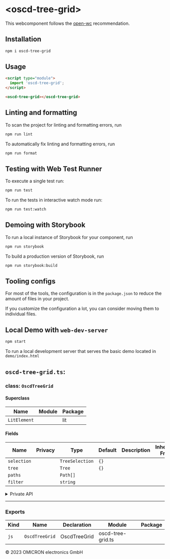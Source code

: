 # \<oscd-tree-grid>

This webcomponent follows the [open-wc](https://github.com/open-wc/open-wc) recommendation.

## Installation

```bash
npm i oscd-tree-grid
```

## Usage

```html
<script type="module">
  import 'oscd-tree-grid';
</script>

<oscd-tree-grid></oscd-tree-grid>
```

## Linting and formatting

To scan the project for linting and formatting errors, run

```bash
npm run lint
```

To automatically fix linting and formatting errors, run

```bash
npm run format
```

## Testing with Web Test Runner

To execute a single test run:

```bash
npm run test
```

To run the tests in interactive watch mode run:

```bash
npm run test:watch
```

## Demoing with Storybook

To run a local instance of Storybook for your component, run

```bash
npm run storybook
```

To build a production version of Storybook, run

```bash
npm run storybook:build
```


## Tooling configs

For most of the tools, the configuration is in the `package.json` to reduce the amount of files in your project.

If you customize the configuration a lot, you can consider moving them to individual files.

## Local Demo with `web-dev-server`

```bash
npm start
```

To run a local development server that serves the basic demo located in `demo/index.html`


## `oscd-tree-grid.ts`:

### class: `OscdTreeGrid`

#### Superclass

| Name         | Module | Package |
| ------------ | ------ | ------- |
| `LitElement` |        | lit     |

#### Fields

| Name        | Privacy | Type            | Default | Description | Inherited From |
| ----------- | ------- | --------------- | ------- | ----------- | -------------- |
| `selection` |         | `TreeSelection` | `{}`    |             |                |
| `tree`      |         | `Tree`          | `{}`    |             |                |
| `paths`     |         | `Path[]`        |         |             |                |
| `filter`    |         | `string`        |         |             |                |

<details><summary>Private API</summary>

#### Fields

| Name          | Privacy | Type                     | Default             | Description | Inherited From |
| ------------- | ------- | ------------------------ | ------------------- | ----------- | -------------- |
| `depth`       | private | `number`                 |                     |             |                |
| `searchUI`    | private | `TextField \| undefined` |                     |             |                |
| `filterRegex` | private | `RegExp`                 |                     |             |                |
| `container`   | private | `Element \| undefined`   |                     |             |                |
| `collapsed`   | private |                          | `new Set<string>()` |             |                |

#### Methods

| Name                   | Privacy | Description | Parameters                          | Return           | Inherited From |
| ---------------------- | ------- | ----------- | ----------------------------------- | ---------------- | -------------- |
| `getPaths`             | private |             | `maxLength: number`                 | `Path[]`         |                |
| `treeNode`             | private |             | `path: Path`                        | `TreeNode`       |                |
| `rows`                 | private |             |                                     | `Path[]`         |                |
| `renderCell`           | private |             | `path: Path, previousPath: Path`    | `TemplateResult` |                |
| `select`               | private |             | `parentPath: Path, clicked: string` | `void`           |                |
| `selectAll`            | private |             | `clicked: ListItem`                 | `void`           |                |
| `handleSelected`       | private |             | `event: SingleSelectedEvent`        | `Promise<void>`  |                |
| `scrollRight`          | private |             |                                     | `Promise<void>`  |                |
| `renderColumn`         | private |             | `column: (Path \| undefined)[]`     | `TemplateResult` |                |
| `renderExpandCell`     | private |             | `path: Path`                        | `TemplateResult` |                |
| `toggleCollapse`       | private |             | `serializedPath: string`            |                  |                |
| `renderExpandColumn`   | private |             | `rows: Path[]`                      | `TemplateResult` |                |
| `renderCollapseColumn` | private |             | `rows: Path[]`                      | `TemplateResult` |                |
| `renderColumns`        | private |             |                                     | `TemplateResult` |                |
| `renderFilterField`    | private |             |                                     |                  |                |

</details>

<hr/>

### Exports

| Kind | Name           | Declaration  | Module            | Package |
| ---- | -------------- | ------------ | ----------------- | ------- |
| `js` | `OscdTreeGrid` | OscdTreeGrid | oscd-tree-grid.ts |         |



&copy; 2023 OMICRON electronics GmbH
